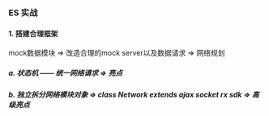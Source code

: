 ### ES 实战
#### 1. 搭建合理框架
mock数据模块 => 改造合理的mock server以及数据请求 => 网络规划
##### a. 状态机 —— 统一网络请求 => 亮点
##### b. 独立拆分网络模块对象 => class Network extends ajax socket rx sdk => 高级亮点
